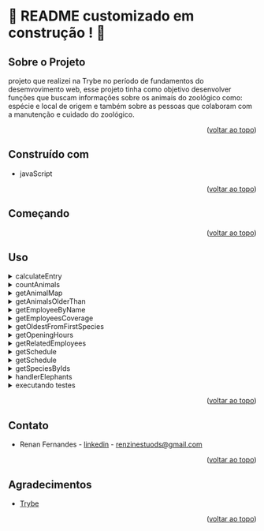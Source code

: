 <a name="readme-top"></a>
# :construction: README customizado em construção ! :construction:
<!-- Olá, Tryber!
Esse é apenas um arquivo inicial para o README do seu projeto no qual você pode customizar e reutilizar todas as vezes que for executar o trybe-publisher.

Para deixá-lo com a sua cara, basta alterar o seguinte arquivo da sua máquina: ~/.student-repo-publisher/custom/_NEW_README.md

É essencial que você preencha esse documento por conta própria, ok?
Não deixe de usar nossas dicas de escrita de README de projetos, e deixe sua criatividade brilhar!
:warning: IMPORTANTE: você precisa deixar nítido:
- quais arquivos/pastas foram desenvolvidos por você; 
- quais arquivos/pastas foram desenvolvidos por outra pessoa estudante;
- quais arquivos/pastas foram desenvolvidos pela Trybe.
-->

## Sobre o Projeto

projeto que realizei na  Trybe no período de fundamentos do desemvovimento web, esse projeto tinha como objetivo desenvolver funções que buscam informações sobre os animais do zoológico como: espécie e local de origem e também sobre as pessoas que colaboram com a manutenção e cuidado do zoológico.

<p align="right">(<a href="#readme-top">voltar ao topo</a>)</p>

## Construído com
  * javaScript
  
<p align="right">(<a href="#readme-top">voltar ao topo</a>)</p>

## Começando

<p align="right">(<a href="#readme-top">voltar ao topo</a>)</p>

## Uso

<details>
  <summary>calculateEntry</summary>
</details>

<details>
  <summary>countAnimals</summary>
</details>

<details>
  <summary>getAnimalMap</summary>
</details>

<details>
  <summary>getAnimalsOlderThan</summary>
</details>

<details>
  <summary>getEmployeeByName</summary>
</details>

<details>
  <summary>getEmployeesCoverage</summary>
</details>

<details>
  <summary>getOldestFromFirstSpecies</summary>
</details>

<details>
  <summary>getOpeningHours</summary>
</details>

<details>
  <summary>getRelatedEmployees</summary>
</details>

<details>
  <summary>getSchedule</summary>
</details>

<details>
  <summary>getSchedule</summary>
</details>

<details>
  <summary>getSpeciesByIds</summary>
</details>

<details>
  <summary>handlerElephants</summary>
</details>

<details>
  <summary>executando testes</summary>
</details>

<p align="right">(<a href="#readme-top">voltar ao topo</a>)</p>

## Contato

* Renan Fernandes - [linkedin](https://www.linkedin.com/in/renan-fernandes-0aa437238/) - renzinestuods@gmail.com

<!-- Project Link: [trybe-project-zoo-functions](https://github.com/RenanFernandess/trybe-project-zoo-functions) -->

<p align="right">(<a href="#readme-top">voltar ao topo</a>)</p>

## Agradecimentos

* [Trybe](https://www.betrybe.com/)

<p align="right">(<a href="#readme-top">voltar ao topo</a>)</p>

